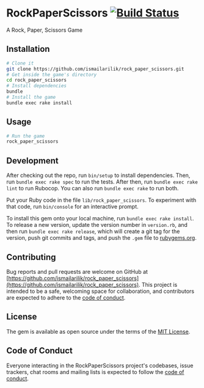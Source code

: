 # RockPaperScissors [![Build Status](https://travis-ci.org/ismailarilik/rock_paper_scissors.svg?branch=master)](https://travis-ci.org/ismailarilik/rock_paper_scissors)

A Rock, Paper, Scissors Game

## Installation

```sh
# Clone it
git clone https://github.com/ismailarilik/rock_paper_scissors.git
# Get inside the game's directory
cd rock_paper_scissors
# Install dependencies
bundle
# Install the game
bundle exec rake install
```

## Usage

```sh
# Run the game
rock_paper_scissors
```

## Development

After checking out the repo, run `bin/setup` to install dependencies.
Then, run `bundle exec rake spec` to run the tests.
After then, run `bundle exec rake lint` to run Rubocop.
You can also run `bundle exec rake` to run both.

Put your Ruby code in the file `lib/rock_paper_scissors`.
To experiment with that code, run `bin/console` for an interactive prompt.

To install this gem onto your local machine, run `bundle exec rake install`.
To release a new version, update the version number in `version.rb`, and then run `bundle exec rake release`, which will create a git tag for the version, push git commits and tags, and push the `.gem` file to [rubygems.org](https://rubygems.org).

## Contributing

Bug reports and pull requests are welcome on GitHub at [https://github.com/ismailarilik/rock_paper_scissors](https://github.com/ismailarilik/rock_paper_scissors).
This project is intended to be a safe, welcoming space for collaboration, and contributors are expected to adhere to the [code of conduct](https://github.com/ismailarilik/rock_paper_scissors/blob/master/CODE_OF_CONDUCT.md).

## License

The gem is available as open source under the terms of the [MIT License](https://opensource.org/licenses/MIT).

## Code of Conduct

Everyone interacting in the RockPaperScissors project's codebases, issue trackers, chat rooms and mailing lists is expected to follow the [code of conduct](https://github.com/ismailarilik/rock_paper_scissors/blob/master/CODE_OF_CONDUCT.md).
